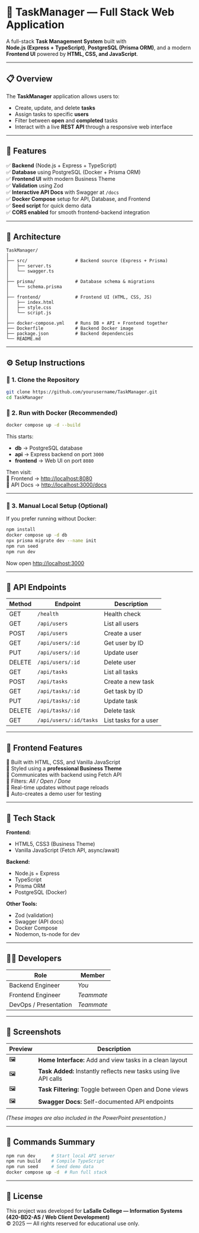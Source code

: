 # 🧠 TaskManager — Full Stack Web Application

A full-stack **Task Management System** built with  
**Node.js (Express + TypeScript)**, **PostgreSQL (Prisma ORM)**, and a modern **Frontend UI** powered by **HTML, CSS, and JavaScript**.

---

## 📋 Overview

The **TaskManager** application allows users to:
- Create, update, and delete **tasks**
- Assign tasks to specific **users**
- Filter between **open** and **completed** tasks
- Interact with a live **REST API** through a responsive web interface

---

## 🚀 Features

✅ **Backend** (Node.js + Express + TypeScript)  
✅ **Database** using PostgreSQL (Docker + Prisma ORM)  
✅ **Frontend UI** with modern Business Theme  
✅ **Validation** using Zod  
✅ **Interactive API Docs** with Swagger at `/docs`  
✅ **Docker Compose** setup for API, Database, and Frontend  
✅ **Seed script** for quick demo data  
✅ **CORS enabled** for smooth frontend-backend integration  

---

## 🧱 Architecture

```
TaskManager/
│
├── src/                  # Backend source (Express + Prisma)
│   ├── server.ts
│   └── swagger.ts
│
├── prisma/               # Database schema & migrations
│   └── schema.prisma
│
├── frontend/             # Frontend UI (HTML, CSS, JS)
│   ├── index.html
│   ├── style.css
│   └── script.js
│
├── docker-compose.yml    # Runs DB + API + Frontend together
├── Dockerfile            # Backend Docker image
├── package.json          # Backend dependencies
└── README.md
```

---

## ⚙️ Setup Instructions

### 🧩 1. Clone the Repository

```bash
git clone https://github.com/yourusername/TaskManager.git
cd TaskManager
```

### 🐳 2. Run with Docker (Recommended)

```bash
docker compose up -d --build
```

This starts:
- **db** → PostgreSQL database  
- **api** → Express backend on port `3000`  
- **frontend** → Web UI on port `8080`

Then visit:  
🔹 Frontend → [http://localhost:8080](http://localhost:8080)  
🔹 API Docs → [http://localhost:3000/docs](http://localhost:3000)

---

### 🧠 3. Manual Local Setup (Optional)

If you prefer running without Docker:

```bash
npm install
docker compose up -d db
npx prisma migrate dev --name init
npm run seed
npm run dev
```

Now open [http://localhost:3000](http://localhost:3000)

---

## 🧩 API Endpoints

| Method | Endpoint | Description |
|---------|-----------|-------------|
| GET | `/health` | Health check |
| GET | `/api/users` | List all users |
| POST | `/api/users` | Create a user |
| GET | `/api/users/:id` | Get user by ID |
| PUT | `/api/users/:id` | Update user |
| DELETE | `/api/users/:id` | Delete user |
| GET | `/api/tasks` | List all tasks |
| POST | `/api/tasks` | Create a new task |
| GET | `/api/tasks/:id` | Get task by ID |
| PUT | `/api/tasks/:id` | Update task |
| DELETE | `/api/tasks/:id` | Delete task |
| GET | `/api/users/:id/tasks` | List tasks for a user |

---

## 🎨 Frontend Features

📌 Built with HTML, CSS, and Vanilla JavaScript  
📌 Styled using a **professional Business Theme**  
📌 Communicates with backend using Fetch API  
📌 Filters: *All / Open / Done*  
📌 Real-time updates without page reloads  
📌 Auto-creates a demo user for testing

---

## 🧰 Tech Stack

**Frontend:**  
- HTML5, CSS3 (Business Theme)  
- Vanilla JavaScript (Fetch API, async/await)

**Backend:**  
- Node.js + Express  
- TypeScript  
- Prisma ORM  
- PostgreSQL (Docker)

**Other Tools:**  
- Zod (validation)  
- Swagger (API docs)  
- Docker Compose  
- Nodemon, ts-node for dev

---

## 🧑‍💻 Developers

| Role | Member |
|------|---------|
| Backend Engineer | *You* |
| Frontend Engineer | *Teammate* |
| DevOps / Presentation | *Teammate* |

---

## 📸 Screenshots

| Preview | Description |
|----------|--------------|
| 🖼️ | **Home Interface:** Add and view tasks in a clean layout |
| 🖼️ | **Task Added:** Instantly reflects new tasks using live API calls |
| 🖼️ | **Task Filtering:** Toggle between Open and Done views |
| 🖼️ | **Swagger Docs:** Self-documented API endpoints |

*(These images are also included in the PowerPoint presentation.)*

---

## 🏁 Commands Summary

```bash
npm run dev      # Start local API server
npm run build    # Compile TypeScript
npm run seed     # Seed demo data
docker compose up -d  # Run full stack
```

---

## 🧾 License

This project was developed for **LaSalle College — Information Systems (420-BD2-AS / Web Client Development)**  
© 2025 — All rights reserved for educational use only.
